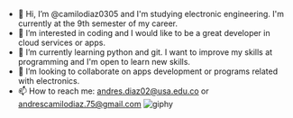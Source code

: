 - 👋 Hi, I’m @camilodiaz0305 and I'm studying electronic engineering. I'm currently at the 9th semester of my career.
- 👀 I’m interested in coding and I would like to be a great developer in cloud services or apps.
- 🌱 I’m currently learning python and git. I want to improve my skills at programming and I'm open to learn new skills.
- 💞️ I’m looking to collaborate on apps development or programs related with electronics.
- 📫 How to reach me: andres.diaz02@usa.edu.co or andrescamilodiaz.75@gmail.com
	![giphy](https://github.com/camilodiaz0305/camilodiaz0305/assets/116047639/f1107963-d50f-494f-a3a5-86bba5ce23de)


<!---!
camilodiaz0305/camilodiaz0305 is a ✨ special ✨ repository because its `README.md` (this file) appears on your GitHub profile.
You can click the Preview link to take a look at your changes.
--->
